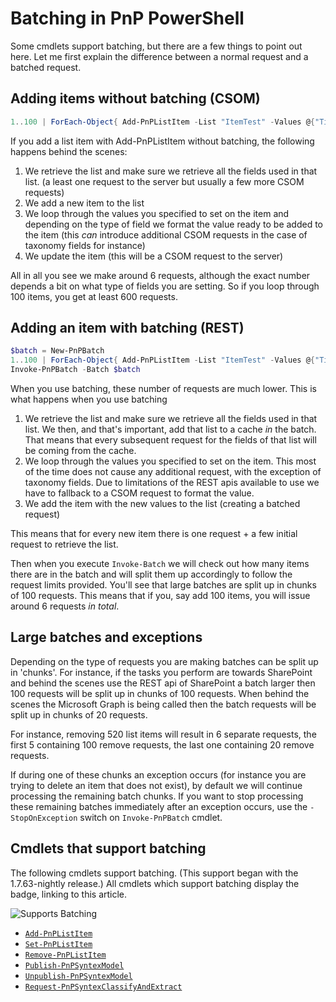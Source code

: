 # Batching in PnP PowerShell

Some cmdlets support batching, but there are a few things to point out here. Let me first explain the difference between a normal request and a batched request.

## Adding items without batching (CSOM)

```powershell
1..100 | ForEach-Object{ Add-PnPListItem -List "ItemTest" -Values @{"Title" = "Test Item $_"} }
```

If you add a list item with Add-PnPListItem without batching, the following happens behind the scenes:

1. We retrieve the list and make sure we retrieve all the fields used in that list. (a least one request to the server but usually a few more CSOM requests)
1. We add a new item to the list
1. We loop through the values you specified to set on the item and depending on the type of field we format the value ready to be added to the item (this _can_ introduce additional CSOM requests in the case of taxonomy fields for instance)
1. We update the item (this will be a CSOM request to the server)

All in all you see we make around 6 requests, although the exact number depends a bit on what type of fields you are setting. So if you loop through 100 items, you get at least 600 requests.

## Adding an item with batching (REST)

```powershell
$batch = New-PnPBatch
1..100 | ForEach-Object{ Add-PnPListItem -List "ItemTest" -Values @{"Title"="Test Item Batched $_"} -Batch $batch }
Invoke-PnPBatch -Batch $batch
```

When you use batching, these number of requests are much lower. This is what happens when you use batching

1. We retrieve the list and make sure we retrieve all the fields used in that list. We then, and that's important, add that list to a cache _in_ the batch. That means that every subsequent request for the fields of that list will be coming from the cache.
1. We loop through the values you specified to set on the item. This most of the time does not cause any additional request, with the exception of taxonomy fields. Due to limitations of the REST apis available to use we have to fallback to a CSOM request to format the value.
1. We add the item with the new values to the list (creating a batched request)

This means that for every new item there is one request + a few initial request to retrieve the list.

Then when you execute `Invoke-Batch` we will check out how many items there are in the batch and will split them up accordingly to follow the request limits provided. You'll see that large batches are split up in chunks of 100 requests. This means that if you, say add 100 items, you will issue around 6 requests _in total_.

## Large batches and exceptions

Depending on the type of requests you are making batches can be split up in 'chunks'. For instance, if the tasks you perform are towards SharePoint and behind the scenes use the REST api of SharePoint a batch larger then 100 requests will be split up in chunks of 100 requests. When behind the scenes the Microsoft Graph is being called then the batch requests will be split up in chunks of 20 requests.

For instance, removing 520 list items will result in 6 separate requests, the first 5 containing 100 remove requests, the last one containing 20 remove requests.

If during one of these chunks an exception occurs (for instance you are trying to delete an item that does not exist), by default we will continue processing the remaining batch chunks. If you want to stop processing these remaining batches immediately after an exception occurs, use the `-StopOnException` switch on `Invoke-PnPBatch` cmdlet.

## Cmdlets that support batching

The following cmdlets support batching. (This support began with the 1.7.63-nightly release.) All cmdlets which support batching display the badge, linking to this article.

![Supports Batching](../images/batching/Batching.png)

* [`Add-PnPListItem`](/powershell/cmdlets/Add-PnPListItem.html)
* [`Set-PnPListItem`](/powershell/cmdlets/Set-PnPListItem.html)
* [`Remove-PnPListItem`](/powershell/cmdlets/Remove-PnPListItem.html)
* [`Publish-PnPSyntexModel`](/powershell/cmdlets/Publish-PnPSyntexModel.html)
* [`Unpublish-PnPSyntexModel`](/powershell/cmdlets/Unpublish-PnPSyntexModel.html)
* [`Request-PnPSyntexClassifyAndExtract`](/powershell/cmdlets/Request-PnPSyntexClassifyAndExtract.html)
